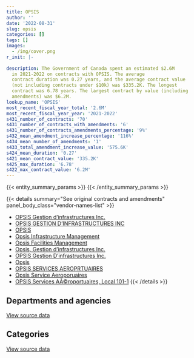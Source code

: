 ```yaml
---
title: OPSIS
author: ''
date: '2022-08-31'
slug: opsis
categories: []
tags: []
images:
  - /img/cover.png
r_init: |-
  
description: The Government of Canada spent an estimated $2.6M
  in 2021-2022 on contracts with OPSIS. The average
  contract duration was 0.27 years, and the average contract value
  (not including contracts under $10k) was $335.2K. The longest
  contract was 6.78 years. The largest contract by value (including
  amendments) was $6.2M.
lookup_name: 'OPSIS'
most_recent_fiscal_year_total: '2.6M'
most_recent_fiscal_year_year: '2021-2022'
s431_number_of_contracts: '70'
s431_number_of_contracts_with_amendments: '6'
s431_number_of_contracts_amendments_percentage: '9%'
s432_mean_amendment_increase_percentage: '116%'
s434_mean_number_of_amendments: '1'
s433_total_amendment_increase_value: '575.6K'
s424_mean_duration: '0.27'
s421_mean_contract_value: '335.2K'
s425_max_duration: '6.78'
s422_max_contract_value: '6.2M'
---
```


<script src="/rmarkdown-libs/htmlwidgets/htmlwidgets.js"></script>
<link href="/rmarkdown-libs/datatables-css/datatables-crosstalk.css" rel="stylesheet" />
<script src="/rmarkdown-libs/datatables-binding/datatables.js"></script>
<script src="/rmarkdown-libs/jquery/jquery-3.6.0.min.js"></script>
<link href="/rmarkdown-libs/dt-core-bootstrap/css/dataTables.bootstrap.min.css" rel="stylesheet" />
<link href="/rmarkdown-libs/dt-core-bootstrap/css/dataTables.bootstrap.extra.css" rel="stylesheet" />
<script src="/rmarkdown-libs/dt-core-bootstrap/js/jquery.dataTables.min.js"></script>
<script src="/rmarkdown-libs/dt-core-bootstrap/js/dataTables.bootstrap.min.js"></script>
<link href="/rmarkdown-libs/crosstalk/css/crosstalk.min.css" rel="stylesheet" />
<script src="/rmarkdown-libs/crosstalk/js/crosstalk.min.js"></script>
<script src="/rmarkdown-libs/htmlwidgets/htmlwidgets.js"></script>
<link href="/rmarkdown-libs/datatables-css/datatables-crosstalk.css" rel="stylesheet" />
<script src="/rmarkdown-libs/datatables-binding/datatables.js"></script>
<script src="/rmarkdown-libs/jquery/jquery-3.6.0.min.js"></script>
<link href="/rmarkdown-libs/dt-core-bootstrap/css/dataTables.bootstrap.min.css" rel="stylesheet" />
<link href="/rmarkdown-libs/dt-core-bootstrap/css/dataTables.bootstrap.extra.css" rel="stylesheet" />
<script src="/rmarkdown-libs/dt-core-bootstrap/js/jquery.dataTables.min.js"></script>
<script src="/rmarkdown-libs/dt-core-bootstrap/js/dataTables.bootstrap.min.js"></script>
<link href="/rmarkdown-libs/crosstalk/css/crosstalk.min.css" rel="stylesheet" />
<script src="/rmarkdown-libs/crosstalk/js/crosstalk.min.js"></script>

{{< entity_summary_params >}}
{{< /entity_summary_params >}}

{{< details summary="See original contracts and amendments" panel_body_class="vendor-names-list" >}}
- [OPSIS Gestion d’infrastructures Inc.](https://search.open.canada.ca/en/ct/?sort=contract_value_f%20desc&page=1&search_text=%22OPSIS%20Gestion%20d%27infrastructures%20Inc.%22)
- [OPSIS GESTION D’INFRASTRUCTURES INC](https://search.open.canada.ca/en/ct/?sort=contract_value_f%20desc&page=1&search_text=%22OPSIS%20GESTION%20D%27INFRASTRUCTURES%20INC%22)
- [OPSIS](https://search.open.canada.ca/en/ct/?sort=contract_value_f%20desc&page=1&search_text=%22OPSIS%22)
- [Opsis Infrastructure Management](https://search.open.canada.ca/en/ct/?sort=contract_value_f%20desc&page=1&search_text=%22Opsis%20Infrastructure%20Management%22)
- [Opsis Facilities Management](https://search.open.canada.ca/en/ct/?sort=contract_value_f%20desc&page=1&search_text=%22Opsis%20Facilities%20Management%22)
- [Opsis, Gestion d’infrastructures Inc.](https://search.open.canada.ca/en/ct/?sort=contract_value_f%20desc&page=1&search_text=%22Opsis%2c%20Gestion%20d%e2%80%99infrastructures%20Inc.%22)
- [OPSIS Gestion D’infrastructures Inc.](https://search.open.canada.ca/en/ct/?sort=contract_value_f%20desc&page=1&search_text=%22OPSIS%20Gestion%20D%27infrastructures%20Inc.%22)
- [Opsis](https://search.open.canada.ca/en/ct/?sort=contract_value_f%20desc&page=1&search_text=%22Opsis%22)
- [OPSIS SERVICES AEROPRTUAIRES](https://search.open.canada.ca/en/ct/?sort=contract_value_f%20desc&page=1&search_text=%22OPSIS%20SERVICES%20AEROPRTUAIRES%22)
- [Opsis Service Aeroporuaires](https://search.open.canada.ca/en/ct/?sort=contract_value_f%20desc&page=1&search_text=%22Opsis%20Service%20Aeroporuaires%22)
- [OPSIS Services AÃ©roportuaires, Local 101-1](https://search.open.canada.ca/en/ct/?sort=contract_value_f%20desc&page=1&search_text=%22OPSIS%20Services%20A%c3%83%c2%a9roportuaires%2c%20Local%20101-1%22)
{{< /details >}}

## Departments and agencies

<div id="htmlwidget-1" style="width:100%;height:auto;" class="datatables html-widget"></div>
<script type="application/json" data-for="htmlwidget-1">{"x":{"style":"bootstrap","filter":"none","vertical":false,"data":[["<a href=\"/departments/dnd-mdn/\">National Defence<\/a>","<a href=\"/departments/nrc-cnrc/\">National Research Council Canada<\/a>"],[2561511.01,1638833.7],[5711981.24,1522766.88],[2368811.62,1323963.4],[1432230.98,1168872.06]],"container":"<table class=\"table table-striped table-hover row-border order-column display\">\n  <thead>\n    <tr>\n      <th>Department<\/th>\n      <th>2018-2019<\/th>\n      <th>2019-2020<\/th>\n      <th>2020-2021<\/th>\n      <th>2021-2022<\/th>\n    <\/tr>\n  <\/thead>\n<\/table>","options":{"order":[[4,"desc"]],"pageLength":10,"autoWidth":true,"columnDefs":[{"targets":1,"render":"function(data, type, row, meta) {\n    return type !== 'display' ? data : DTWidget.formatCurrency(data, \"$\", 2, 3, \",\", \".\", true, null);\n  }"},{"targets":2,"render":"function(data, type, row, meta) {\n    return type !== 'display' ? data : DTWidget.formatCurrency(data, \"$\", 2, 3, \",\", \".\", true, null);\n  }"},{"targets":3,"render":"function(data, type, row, meta) {\n    return type !== 'display' ? data : DTWidget.formatCurrency(data, \"$\", 2, 3, \",\", \".\", true, null);\n  }"},{"targets":4,"render":"function(data, type, row, meta) {\n    return type !== 'display' ? data : DTWidget.formatCurrency(data, \"$\", 2, 3, \",\", \".\", true, null);\n  }"},{"width":"16%","targets":[1,2,3,4]},{"className":"dt-right","targets":[1,2,3,4]}],"orderClasses":false}},"evals":["options.columnDefs.0.render","options.columnDefs.1.render","options.columnDefs.2.render","options.columnDefs.3.render"],"jsHooks":[]}</script>
<p class="text-right">
<a href="https://github.com/GoC-Spending/contracts-data/tree/main/data/out/vendors/opsis/summary_by_fiscal_year_by_department.csv" class="source-data-link btn btn-link">View source data</a>
</p>

## Categories

<div id="htmlwidget-2" style="width:100%;height:auto;" class="datatables html-widget"></div>
<script type="application/json" data-for="htmlwidget-2">{"x":{"style":"bootstrap","filter":"none","vertical":false,"data":[["<a href=\"/categories/facilities_and_construction/\">Facilities and construction<\/a>","<a href=\"/categories/professional_services/\">Professional services<\/a>"],[3504347.8,695996.91],[3393391.97,3841356.15],[3687554.03,5220.99],[1168872.06,1432230.98]],"container":"<table class=\"table table-striped table-hover row-border order-column display\">\n  <thead>\n    <tr>\n      <th>Category<\/th>\n      <th>2018-2019<\/th>\n      <th>2019-2020<\/th>\n      <th>2020-2021<\/th>\n      <th>2021-2022<\/th>\n    <\/tr>\n  <\/thead>\n<\/table>","options":{"order":[[4,"desc"]],"dom":"t","pageLength":30,"autoWidth":true,"columnDefs":[{"targets":1,"render":"function(data, type, row, meta) {\n    return type !== 'display' ? data : DTWidget.formatCurrency(data, \"$\", 2, 3, \",\", \".\", true, null);\n  }"},{"targets":2,"render":"function(data, type, row, meta) {\n    return type !== 'display' ? data : DTWidget.formatCurrency(data, \"$\", 2, 3, \",\", \".\", true, null);\n  }"},{"targets":3,"render":"function(data, type, row, meta) {\n    return type !== 'display' ? data : DTWidget.formatCurrency(data, \"$\", 2, 3, \",\", \".\", true, null);\n  }"},{"targets":4,"render":"function(data, type, row, meta) {\n    return type !== 'display' ? data : DTWidget.formatCurrency(data, \"$\", 2, 3, \",\", \".\", true, null);\n  }"},{"width":"16%","targets":[1,2,3,4]},{"className":"dt-right","targets":[1,2,3,4]}],"orderClasses":false,"lengthMenu":[10,25,30,50,100]}},"evals":["options.columnDefs.0.render","options.columnDefs.1.render","options.columnDefs.2.render","options.columnDefs.3.render"],"jsHooks":[]}</script>
<p class="text-right">
<a href="https://github.com/GoC-Spending/contracts-data/tree/main/data/out/vendors/opsis/summary_by_fiscal_year_by_category.csv" class="source-data-link btn btn-link">View source data</a>
</p>
